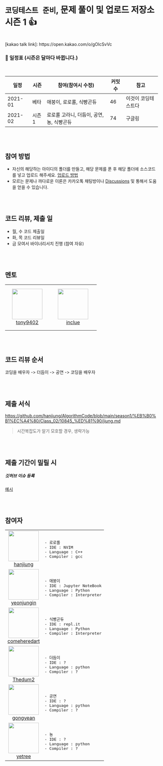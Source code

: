 #  `코딩테스트 준비`, 문제 풀이 및 업로드 저장소 시즌 1 👍

<br>
[kakao talk link]: https://open.kakao.com/o/gOIcSvVc


### 📅 일정표 (시즌은 달마다 바뀝니다.)
<br>


|일정      |   시즌    |  참여(참여시 수정) | 커밋수 | 참고 |
|--------|--------|-------|------|-----|
|2021-01|베타| 애붕이, 로로롤, 식빵곤듀|46|이것이 코딩테스트다|
|2021-02|시즌1| 로로롤 고라니, 더듬이, 공연, 뇽, 식빵곤듀 |74|구글링|



<br><br>

## 참여 방법

- 자신의 해당하는 아이디의 폴더를 만들고, 해당 문제를 푼 후 해당 폴더에 소스코드를 넣고 업로드 해주세요. [업로드 방법][How to Upload]
- 모르는 문제나 까다로운 이론은 카카오톡 채팅방이나 [Discussions][Discussion] 및  통해서 도움을 얻을 수 있습니다.

<br><br>

## 코드 리뷰, 제출 일

- 월, 수 코드 제출일
- 화, 목 코드 리뷰일
- 금 모여서 바이너리서치 진행 (참여 자유)

<br><br>

## 멘토

<table>
    <tr>
        <td align="center" width="130px" height="150px">
            <a href="https://github.com/tony9402"><img height="100px" width="100px" src="https://avatars.githubusercontent.com/u/30228292?s=460&u=1ff865fa5aee04bc2c09fc2e08042b1f4367c469&v=4" /></a>
            <br /> 
            <a href="https://github.com/tony9402">tony9402</a>
        </td>
        <td align="center" width="140px" height="150px">
            <a href="https://github.com/inclue"><img height="100px" width="100px" src="https://avatars.githubusercontent.com/u/13315923?s=460&u=828f85113610d4149c4ae310256b2bb7beda68ea&v=4" /></a>
            <br /> 
            <a href="https://github.com/inclue">inclue</a>
        </td>
    </tr>
</table>


<br><br>

## 코드 리뷰 순서

코딩을 배우자 -> 더듬이 -> 공연 -> 코딩을 배우자

<br><br>
## 제출 서식

https://github.com/hanjiung/AlgorithmCode/blob/main/season1/%EB%B0%B1%EC%A4%80/Class_02/10845_%ED%81%90/jiung.md

> 시간복잡도가 알기 모호할 경우, 생략가능

<br><br>
## 제출 기간이 밀릴 시
##### 깃허브 이슈 등록
[예시](https://github.com/hanjiung/AlgorithmCode/issues/12)

<br><br>
## 참여자

<table>
    <tr>
        <td align="center" width="80px" height="80px">
            <a href="https://github.com/hanjiung"><img height="100px" width="100px" src="https://avatars.githubusercontent.com/u/51845043?s=460&u=dd6031ec01a7019f104e547fbc5b0218929be893&v=4" /></a>
            <br /> 
            <a href="https://github.com/hanjiung">hanjiung</a>
        </td>
        <td>
<pre>
- 로로롤
- IDE : NVIM
- Language : C++ 
- Compiler : gcc 
</pre>
        </td>
    </tr>
    <tr>
        <td align="center" width="80px" height="80px">
            <a href="https://github.com/yeonjungin"><img height="100px" width="100px" src="https://avatars.githubusercontent.com/u/47666431?s=460&v=4" /></a>
            <br /> 
            <a href="https://github.com/yeonjungin">yeonjungin</a>
        </td>
        <td>
<pre>
- 애붕이
- IDE : Jupyter NoteBook
- Language : Python
- Compiler : Interpreter
</pre>
        </td>
    </tr>
    <tr>
        <td align="center" width="80px" height="80px">
            <a href="https://github.com/comeheredart"><img height="100px" width="100px" src="https://avatars.githubusercontent.com/u/70083982?s=460&v=4" /></a>
            <br /> 
            <a href="https://github.com/comeheredart">comeheredart</a>
        </td>
        <td>
<pre>
- 식빵곤듀
- IDE : repl.it
- Language : Python
- Compiler : Interpreter
</pre>
        </td>
    </tr>
    <tr>
        <td align="center" width="80px" height="80px">
            <a href="https://github.com/Thedum2"><img height="100px" width="100px" src="https://avatars.githubusercontent.com/u/76659528?s=460&v=4" /></a>
            <br /> 
            <a href="https://github.com/Thedum2">Thedum2</a>
        </td>
        <td>
<pre>
- 더듬이
- IDE : ?
- Language : python
- Compiler : ?
</pre>
        </td>
    </tr>
    <tr>
        <td align="center" width="80px" height="80px">
            <a href="https://github.com/gongyean"><img height="100px" width="100px" src="https://avatars.githubusercontent.com/u/70122776?s=400&v=4" /></a>
            <br /> 
            <a href="https://github.com/gongyean">gongyean</a>
        </td>
        <td>
<pre>
- 공연
- IDE : ?
- Language : python
- Compiler : ?
</pre>
        </td>
    </tr>
    <tr>
        <td align="center" width="80px" height="80px">
            <a href="https://github.com/yetree"><img height="100px" width="100px" src="https://avatars.githubusercontent.com/u/9885116?s=460&u=89d70ba7fdb594b5b6663b12dfb606e85c80ffb1&v=4" /></a>
            <br /> 
            <a href="https://github.com/yetree">yetree</a>
        </td>
        <td>
<pre>
- 뇽
- IDE : ?
- Language : python
- Compiler : ?
</pre>
        </td>
    </tr>
    
</table>

[How To Upload]: https://github.com/hanjiung/AlgorithmCode/wiki
[Discussion]:    https://github.com/hanjiung/AlgorithmCode/discussions

